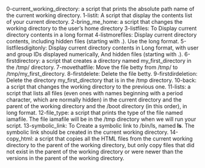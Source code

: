 0-current_working_directory: a script that prints the absolute path name of the current working directory.
1-listit: A script that display the contents list of your current directory.
2-bring_me_home: a script that changes the working directory to the user’s home directory
3-listfiles: To Display current directory contents in a long format
4-listmorefiles: Display current directory contents, including hidden files (starting with .). Use the long format.
5-listfilesdigitonly: Display current directory contents in Long format, with user and group IDs displayed numerically, And hidden files (starting with .).
6-firstdirectory: a script that creates a directory named my_first_directory in the /tmp/ directory.
7-movethatfile: Move the file betty from /tmp/ to /tmp/my_first_directory.
8-firstdelete: Delete the file betty.
9-firstdirdeletion: Delete the directory my_first_directory that is in the /tmp directory.
10-back: a script that changes the working directory to the previous one.
11-lists: a script that lists all files (even ones with names beginning with a period character, which are normally hidden) in the current directory and the parent of the working directory and the /boot directory (in this order), in long format.
12-file_type: a script that prints the type of the file named iamafile. The file iamafile will be in the /tmp directory when we will run your script.
13-symbolic_link: To Create a symbolic link to /bin/ls, named __ls__. The symbolic link should be created in the current working directory.
14-copy_html: a script that copies all the HTML files from the current working directory to the parent of the working directory, but only copy files that did not exist in the parent of the working directory or were newer than the versions in the parent of the working directory.
